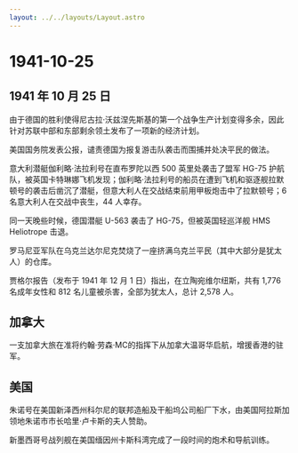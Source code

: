 ```yaml
---
layout: ../../layouts/Layout.astro
---
```


# 1941-10-25

## 1941 年 10 月 25 日

由于德国的胜利使得尼古拉·沃兹涅先斯基的第一个战争生产计划变得多余，因此针对苏联中部和东部剩余领土发布了一项新的经济计划。

美国国务院发表公报，谴责德国为报复游击队袭击而围捕并处决平民的做法。

意大利潜艇伽利略·法拉利号在直布罗陀以西 500 英里处袭击了盟军 HG-75
护航队，被英国卡特琳娜飞机发现；伽利略·法拉利号的船员在遭到飞机和驱逐舰拉默顿号的袭击后凿沉了潜艇，但意大利人在交战结束前用甲板炮击中了拉默顿号；6
名意大利人在交战中丧生，44 人幸存。

同一天晚些时候，德国潜艇 U-563 袭击了 HG-75，但被英国轻巡洋舰 HMS
Heliotrope 击退。

罗马尼亚军队在乌克兰达尔尼克焚烧了一座挤满乌克兰平民（其中大部分是犹太人）的仓库。

贾格尔报告（发布于 1941 年 12 月 1 日）指出，在立陶宛维尔纽斯，共有
1,776 名成年女性和 812 名儿童被杀害，全部为犹太人，总计 2,578 人。

## 加拿大

一支加拿大旅在准将约翰·劳森·MC的指挥下从加拿大温哥华启航，增援香港的驻军。

## 美国

朱诺号在美国新泽西州科尔尼的联邦造船及干船坞公司船厂下水，由美国阿拉斯加领地朱诺市市长哈里·卢卡斯的夫人赞助。

新墨西哥号战列舰在美国缅因州卡斯科湾完成了一段时间的炮术和导航训练。